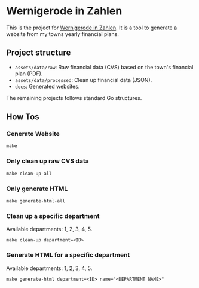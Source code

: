 # Wernigerode in Zahlen
This is the project for [Wernigerode in Zahlen](https://wernigerode-in-zahlen.de). It is a tool to generate a website from my towns yearly financial plans.

## Project structure
* `assets/data/raw`: Raw financial data (CVS) based on the town's financial plan (PDF).
* `assets/data/processed`: Clean up financial data (JSON).
* `docs`: Generated websites.

The remaining projects follows standard Go structures.

## How Tos
### Generate Website

```shell
make
```

### Only clean up raw CVS data

```shell
make clean-up-all
```

### Only generate HTML

```shell
make generate-html-all
```

### Clean up a specific department

Available departments: 1, 2, 3, 4, 5.

```shell
make clean-up department=<ID>
```

### Generate HTML for a specific department

Available departments: 1, 2, 3, 4, 5.

```shell
make generate-html department=<ID> name="<DEPARTMENT NAME>"
```

